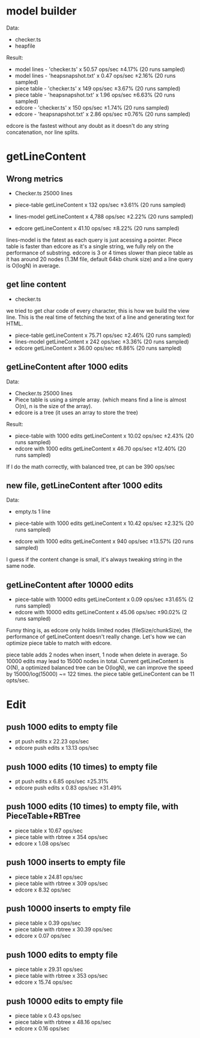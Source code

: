 # model builder
Data:
- checker.ts
- heapfile

Result:

- model lines - 'checker.ts'  x 50.57 ops/sec ±4.17% (20 runs sampled)
- model lines - 'heapsnapshot.txt'  x 0.47 ops/sec ±2.16% (20 runs sampled)
- piece table - 'checker.ts'  x 149 ops/sec ±3.67% (20 runs sampled)
- piece table - 'heapsnapshot.txt'  x 1.96 ops/sec ±6.63% (20 runs sampled)
- edcore - 'checker.ts'  x 150 ops/sec ±1.74% (20 runs sampled)
- edcore - 'heapsnapshot.txt'  x 2.86 ops/sec ±0.76% (20 runs sampled)

edcore is the fastest without any doubt as it doesn't do any string concatenation, nor line splits.

# getLineContent

## Wrong metrics
- Checker.ts 25000 lines

- piece-table getLineContent x 132 ops/sec ±3.61% (20 runs sampled)
- lines-model getLineContent x 4,788 ops/sec ±2.22% (20 runs sampled)
- edcore getLineContent x 41.10 ops/sec ±8.22% (20 runs sampled)

lines-model is the fatest as each query is just acessing a pointer. Piece table is faster than edcore as it's a single string, we fully rely on the performance of substring. edcore is 3 or 4 times slower than piece table as it has around 20 nodes (1.3M file, default 64kb chunk size) and a line query is O(logN) in average.

## get line content
- checker.ts

we tried to get char code of every character, this is how we build the view line. This is the real time of fetching the text of a line and generating text for HTML.

- piece-table getLineContent x 75.71 ops/sec ±2.46% (20 runs sampled)
- lines-model getLineContent x 242 ops/sec ±3.36% (20 runs sampled)
- edcore getLineContent x 36.00 ops/sec ±6.86% (20 runs sampled)

## getLineContent after 1000 edits
Data:
- Checker.ts 25000 lines
- Piece table is using a simple array. (which means find a line is almost O(n), n is the size of the array).
- edcore is a tree (it uses an array to store the tree)

Result:
- piece-table with 1000 edits getLineContent x 10.02 ops/sec ±2.43% (20 runs sampled)
- edcore with 1000 edits getLineContent x 46.70 ops/sec ±12.40% (20 runs sampled)

If I do the math correctly, with balanced tree, pt can be 390 ops/sec

## new file, getLineContent after 1000 edits
Data:
- empty.ts 1 line

- piece-table with 1000 edits getLineContent x 10.42 ops/sec ±2.32% (20 runs sampled)
- edcore with 1000 edits getLineContent x 940 ops/sec ±13.57% (20 runs sampled)

I guess if the content change is small, it's always tweaking string in the same node.

## getLineContent after 10000 edits

- piece-table with 10000 edits getLineContent x 0.09 ops/sec ±31.65% (2 runs sampled)
- edcore with 10000 edits getLineContent x 45.06 ops/sec ±90.02% (2 runs sampled)

Funny thing is, as edcore only holds limited nodes (fileSize/chunkSize), the performance of getLineContent doesn't really change. Let's how we can optimize piece table to match with edcore.

piece table adds 2 nodes when insert, 1 node when delete in average. So 10000 edits may lead to 15000 nodes in total. Current getLineContent is O(N), a optimized balanced tree can be O(logN), we can improve the speed by 15000/log(15000) ~= 122 times. the piece table getLineContent can be 11 opts/sec.


# Edit

## push 1000 edits to empty file

- pt push edits x 22.23 ops/sec
- edcore push edits x 13.13 ops/sec

## push 1000 edits (10 times) to empty file

- pt push edits x 6.85 ops/sec ±25.31%
- edcore push edits x 0.83 ops/sec ±31.49%

## push 1000 edits (10 times) to empty file, with PieceTable+RBTree

- piece table  				x 10.67 ops/sec
- piece table with rbtree	x 354 ops/sec
- edcore					x 1.08 ops/sec

## push 1000 inserts to empty file
- piece table				x 24.81 ops/sec
- piece table with rbtree 	x 309 ops/sec
- edcore					x 8.32 ops/sec

## push 10000 inserts to empty file
- piece table				x 0.39 ops/sec
- piece table with rbtree 	x 30.39 ops/sec
- edcore					x 0.07 ops/sec

## push 1000 edits to empty file
- piece table 				x 29.31 ops/sec
- piece table with rbtree 	x 353 ops/sec
- edcore 					x 15.74 ops/sec

## push 10000 edits to empty file
- piece table 				x 0.43 ops/sec
- piece table with rbtree 	x 48.16 ops/sec
- edcore 					x 0.16 ops/sec
